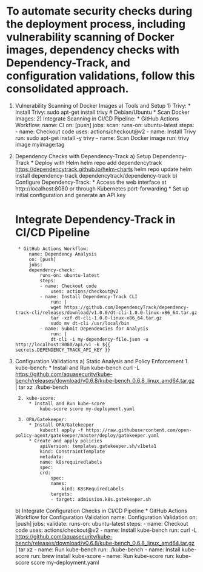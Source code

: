 # To automate security checks during the deployment process, including vulnerability scanning of Docker images, dependency checks with Dependency-Track, and configuration validations, follow this consolidated approach.

1. Vulnerability Scanning of Docker Images
    a) Tools and Setup
        1) Trivy:
            * Install Trivy:
            sudo apt-get install trivy  # Debian/Ubuntu
            * Scan Docker Images:
        2) Integrate Scanning in CI/CD Pipeline:
            * GitHub Actions Workflow:
            name: CI
            on: [push]
            jobs:
            scan:
                runs-on: ubuntu-latest
                steps:
                - name: Checkout code
                    uses: actions/checkout@v2
                - name: Install Trivy
                    run: sudo apt-get install -y trivy
                - name: Scan Docker image
                    run: trivy image myimage:tag

2. Dependency Checks with Dependency-Track
    a) Setup Dependency-Track
        * Deploy with Helm
            helm repo add dependencytrack https://dependencytrack.github.io/helm-charts
            helm repo update
            helm install dependency-track dependencytrack/dependency-track
    b) Configure Dependency-Track:
        * Access the web interface at http://localhost:8080 or through Kubernetes port-forwarding
        * Set up initial configuration and generate an API key

    # Integrate Dependency-Track in CI/CD Pipeline
        * GitHub Actions Workflow:
            name: Dependency Analysis
            on: [push]
            jobs:
            dependency-check:
                runs-on: ubuntu-latest
                steps:
                - name: Checkout code
                    uses: actions/checkout@v2
                - name: Install Dependency-Track CLI
                    run: |
                    wget https://github.com/DependencyTrack/dependency-track-cli/releases/download/v1.0.0/dt-cli-1.0.0-linux-x86_64.tar.gz
                    tar -xzf dt-cli-1.0.0-linux-x86_64.tar.gz
                    sudo mv dt-cli /usr/local/bin
                - name: Submit Dependencies for Analysis
                    run: |
                    dt-cli -i my-dependency-file.json -u http://localhost:8080/api/v1 -k ${{ secrets.DEPENDENCY_TRACK_API_KEY }}

3. Configuration Validations
    a) Static Analysis and Policy Enforcement
        1. kube-bench:
            * Install and Run kube-bench
                curl -L https://github.com/aquasecurity/kube-bench/releases/download/v0.6.8/kube-bench_0.6.8_linux_amd64.tar.gz | tar xz
./kube-bench

        2. kube-score:
            * Install and Run kube-score
                kube-score score my-deployment.yaml

        3. OPA/Gatekeeper:
            * Install OPA/Gatekeeper
                kubectl apply -f https://raw.githubusercontent.com/open-policy-agent/gatekeeper/master/deploy/gatekeeper.yaml
            * Create and apply policies
                apiVersion: templates.gatekeeper.sh/v1beta1
                kind: ConstraintTemplate
                metadata:
                name: k8srequiredlabels
                spec:
                crd:
                    spec:
                    names:
                        kind: K8sRequiredLabels
                    targets:
                    - target: admission.k8s.gatekeeper.sh
    b) Integrate Configuration Checks in CI/CD Pipeline
        * GitHub Actions Workflow for Configuration Validation
            name: Configuration Validation
            on: [push]
            jobs:
            validate:
                runs-on: ubuntu-latest
                steps:
                - name: Checkout code
                    uses: actions/checkout@v2
                - name: Install kube-bench
                    run: curl -L https://github.com/aquasecurity/kube-bench/releases/download/v0.6.8/kube-bench_0.6.8_linux_amd64.tar.gz | tar xz
                - name: Run kube-bench
                    run: ./kube-bench
                - name: Install kube-score
                    run: brew install kube-score
                - name: Run kube-score
                    run: kube-score score my-deployment.yaml
